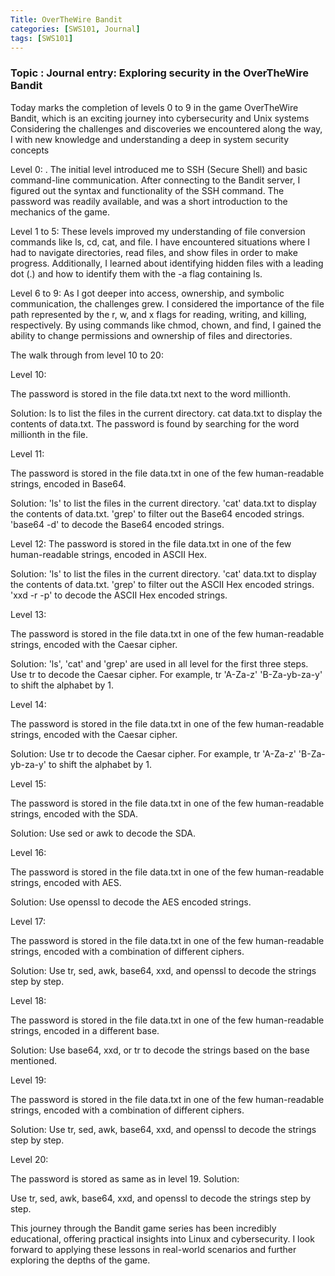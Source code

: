 ```yaml
---
Title: OverTheWire Bandit
categories: [SWS101, Journal]
tags: [SWS101]
---
```


### Topic : Journal entry: Exploring security in the OverTheWire Bandit

Today marks the completion of levels 0 to 9 in the game OverTheWire Bandit, which is an exciting journey into cybersecurity and Unix systems Considering the challenges and discoveries we encountered along the way, I with new knowledge and understanding a deep in system security concepts

Level 0: .
The initial level introduced me to SSH (Secure Shell) and basic command-line communication. After connecting to the Bandit server, I figured out the syntax and functionality of the SSH command. The password was readily available, and was a short introduction to the mechanics of the game.

Level 1 to 5:
These levels improved my understanding of file conversion commands like ls, cd, cat, and file. I have encountered situations where I had to navigate directories, read files, and show files in order to make progress. Additionally, I learned about identifying hidden files with a leading dot (.) and how to identify them with the -a flag containing ls.

Level 6 to 9:
As I got deeper into access, ownership, and symbolic communication, the challenges grew. I considered the importance of the file path represented by the r, w, and x flags for reading, writing, and killing, respectively. By using commands like chmod, chown, and find, I gained the ability to change permissions and ownership of files and directories.

The walk through from level 10 to 20:

Level 10:

The password is stored in the file data.txt next to the word millionth.

Solution:
ls to list the files in the current directory.
cat data.txt to display the contents of data.txt.
The password is found by searching for the word millionth in the file.

Level 11:

The password is stored in the file data.txt in one of the few human-readable strings, encoded in Base64.

Solution:
'ls' to list the files in the current directory.
'cat' data.txt to display the contents of data.txt.
'grep' to filter out the Base64 encoded strings.
'base64 -d' to decode the Base64 encoded strings.


Level 12:
The password is stored in the file data.txt in one of the few human-readable strings, encoded in ASCII Hex.

Solution:
'ls' to list the files in the current directory.
'cat' data.txt to display the contents of data.txt.
'grep' to filter out the ASCII Hex encoded strings.
'xxd -r -p' to decode the ASCII Hex encoded strings.

Level 13:

The password is stored in the file data.txt in one of the few human-readable strings, encoded with the Caesar cipher.

Solution:
'ls', 'cat' and 'grep' are used in all level for the first three steps.
Use tr to decode the Caesar cipher. For example, tr 'A-Za-z' 'B-Za-yb-za-y' to shift the alphabet by 1.

Level 14: 

The password is stored in the file data.txt in one of the few human-readable strings, encoded with the Caesar cipher.

Solution:
Use tr to decode the Caesar cipher. For example, tr 'A-Za-z' 'B-Za-yb-za-y' to shift the alphabet by 1.

Level 15: 

The password is stored in the file data.txt in one of the few human-readable strings, encoded with the SDA.

Solution:
Use sed or awk to decode the SDA.


Level 16:

The password is stored in the file data.txt in one of the few human-readable strings, encoded with AES.

Solution:
Use openssl to decode the AES encoded strings.

Level 17: 

The password is stored in the file data.txt in one of the few human-readable strings, encoded with a combination of different ciphers.

Solution:
Use tr, sed, awk, base64, xxd, and openssl to decode the strings step by step.

Level 18: 

The password is stored in the file data.txt in one of the few human-readable strings, encoded in a different base.

Solution:
Use base64, xxd, or tr to decode the strings based on the base mentioned.

Level 19:

The password is stored in the file data.txt in one of the few human-readable strings, encoded with a combination of different ciphers.

Solution:
Use tr, sed, awk, base64, xxd, and openssl to decode the strings step by step.

Level 20: 

The password is stored as same as in level 19.
Solution:

Use tr, sed, awk, base64, xxd, and openssl to decode the strings step by step.

This journey through the Bandit game series has been incredibly educational, offering practical insights into Linux and cybersecurity. I look forward to applying these lessons in real-world scenarios and further exploring the depths of the game.